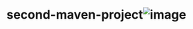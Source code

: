 # second-maven-project![image](https://user-images.githubusercontent.com/126494415/231530304-22eb23d3-75e1-4da8-a615-6b600d24d4d1.png)
